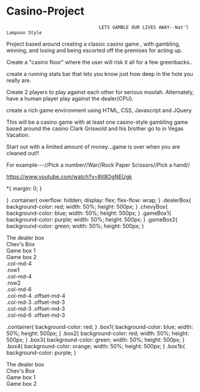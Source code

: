 # Casino-Project
                                      LETS GAMBLE OUR LIVES AWAY--Nat'l Lampoon Style

Project based around creating a classic casino game , with gambling, winning, and losing and being escorted off the premises for acting up.

Create a "casino floor" where the user will risk it all for a few greenbacks..

create a running stats bar that lets you know just how deep in the hole you really are.

Create 2 players to play against each other for serious moolah. Alternately, have a human player play against the dealer(CPU).

create a rich game environment using HTML, CSS, Javascript and JQuery.

This will be a casino game with at least one casino-style gambling game based around the casino Clark Griswold and his brother
go to in Vegas Vacation. 

Start out with a limited amount of money...game is over when you are cleaned out!!

For example---//Pick a number//War//Rock Paper Scissors//Pick a hand//


 https://www.youtube.com/watch?v=8jt8OgNEUgk

*{
	margin: 0;
}


}
.container{
	overflow: hidden;
	display: flex;
	flex-flow: wrap;
}
.dealerBox{
	background-color: red;
	width: 50%;
	height: 500px;
}
.chevyBox{
	background-color: blue;
	width: 50%;
	height: 500px;
}
.gameBox1{
	background-color: purple;
	width: 50%;
	height: 500px;
}
.gameBox2{
	background-color: green;
	width: 50%;
	height: 500px;
}
<section class = "container">
	<div class="dealerBox">
		The dealer box
	</div>
	<div class="chevyBox">
		Chev's Box
	</div>
	<div class ="gameBox1">
		Game box 1
	</div>
	<div class ="gameBox2">
		Game box 2
	</div>
	</section>


<div class="container">
  <div class="row">
    <div class="col-md-6 box1">.col-md-4
    	<div class="row">.row1
    		<div class="col-6 box4">.col-md-4
    			<div class="row">.row2
    				<div class="col-md-6">.col-md-6
    			</div>
    		</div>
    	</div>
    </div>
    <div class="col-md-6 box2">.col-md-4 .offset-md-4
    </div>
    <div class="col-md-6 box3">.col-md-3 .offset-md-3
    </div>
    <div class="col-md-6 box4">.col-md-3 .offset-md-3
    </div>
  </div>
  <div class="row">
    <div class="col-md-6 offset-md-3">.col-md-6 .offset-md-3
    </div>
  </div>
</div>

.container{
	background-color: red;
}
.box1{
	background-color: blue;
	width: 50%;
	height: 500px;
}
.box2{
	background-color: red;
	width: 50%;
	height: 500px;
}
.box3{
	background-color: green;
	width: 50%;
	height: 500px;
}
.box4{
	background-color: orange;
	width: 50%;
	height: 500px;
}
.box1b{
	background-color: purple;
}

<div class="dealerBox">
		The dealer box
	</div>
	<div class="chevyBox">
		Chev's Box
	</div>
	<div class ="gameBox1">
		Game box 1
	</div>
	<div class ="gameBox2">
		Game box 2
	</div>